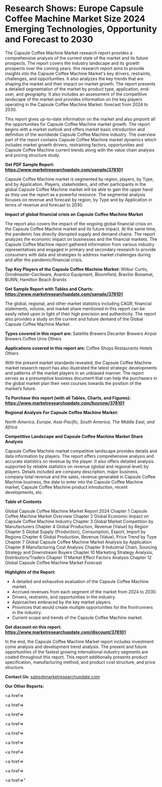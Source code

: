 # Research Shows: Europe Capsule Coffee Machine Market Size 2024 Emerging Technologies, Opportunity and Forecast to 2030

The Capsule Coffee Machine Market research report provides a comprehensive analysis of the current state of the market and its future prospects. The report covers the industry landscape and its growth prospects over the coming years. this research report aims to provide insights into the Capsule Coffee Machine Market's key drivers, restraints, challenges, and opportunities. It also analyzes the key trends that are shaping the market and their impact on market growth. The report presents a detailed segmentation of the market by product type, application, end-user, and geography. It also includes an assessment of the competitive landscape of the market and provides information on the key players operating in the Capsule Coffee Machine Market. forecast from 2024 to 2030.

This report gives up-to-date information on the market and also pinpoint all the opportunities for Capsule Coffee Machine market growth. The report begins with a market outlook and offers market basic introduction and definition of the worldwide Capsule Coffee Machine industry. The overview part of the report contains Capsule Coffee Machine market dynamics which includes market growth drivers, restraining factors, opportunities and Capsule Coffee Machine current trends along with the value chain analysis and pricing structure study.

<strong><b>Get PDF Sample Report: <a href=https://www.marketresearchupdate.com/sample/378101>https://www.marketresearchupdate.com/sample/378101</a></b></strong>

Capsule Coffee Machine market is segmented by region, players, by Type, and by Application. Players, stakeholders, and other participants in the global Capsule Coffee Machine market will be able to gain the upper hand as they use the report as a powerful resource. The segmental analysis focuses on revenue and forecast by region, by Type and by Application in terms of revenue and forecast to 2030.

<strong><b>Impact of global financial crisis on Capsule Coffee Machine Market</b></strong>

The report also covers the impact of the ongoing global financial crisis on the Capsule Coffee Machine market and its future impact. At the same time, the pandemic has directly disrupted supply and demand chains. The report analyzes the economic impact on businesses and the financial markets. The Capsule Coffee Machine report gathered information from various industry representatives and engaged in primary and secondary research to provide consumers with data and strategies to address market challenges during and after the pandemic/financial crisis.

<strong><b>Top Key Players of the Capsule Coffee Machine Market:
</b></strong>Wilbur Curtis, Grindmaster-Cecilware, Avantco Equipment, Bloomfield, Bravilor Bonamat, BUNN, Hamilton Beach Brands<strong><b>
</b></strong>

<strong><b>Get Sample Report with Tables and Charts: <a href=https://www.marketresearchupdate.com/sample/378101>https://www.marketresearchupdate.com/sample/378101</a></b></strong>

The global, regional, and other market statistics including CAGR, financial statements, volume, and market share mentioned in this report can be easily relied upon in light of their high precision and authenticity. The report also provides a study on the current and future demand of the Global Capsule Coffee Machine Market.

<strong><b>Types covered in this report are:
</b></strong>Satellite Brewers
Decanter Brewers
Airpot Brewers
Coffee Urns
Others<strong><b>
</b></strong>

<strong><b>Applications covered in this report are:
</b></strong>Coffee Shops
Restaurants
Hotels
Others<strong><b>
</b></strong>

With the present market standards revealed, the Capsule Coffee Machine market research report has also illustrated the latest strategic developments and patterns of the market players in an unbiased manner. The report serves as a presumptive business document that can help the purchasers in the global market plan their next courses towards the position of the market’s future.

<strong><b>To Purchase this report (with all Tables, Charts, and Figures): <a href=https://www.marketresearchupdate.com/buynow/378101>https://www.marketresearchupdate.com/buynow/378101</a></b></strong>

<strong><b>Regional Analysis For Capsule Coffee Machine Market:</b></strong>

<em><i>North America, Europe, Asia-Pacific, South America, The Middle East, and Africa</i></em>

<strong><b>Competitive Landscape and Capsule Coffee Machine Market Share Analysis</b></strong>

Capsule Coffee Machine market competitive landscape provides details and data information by players. The report offers comprehensive analysis and accurate statistics on revenue by the player. It also offers detailed analysis supported by reliable statistics on revenue (global and regional level) by players. Details included are company description, major business, company total revenue and the sales, revenue generated in Capsule Coffee Machine business, the date to enter into the Capsule Coffee Machine market, Capsule Coffee Machine product introduction, recent developments, etc.

<strong><b>Table of Contents</b></strong>

Global Capsule Coffee Machine Market Report 2024
Chapter 1 Capsule Coffee Machine Market Overview
Chapter 2 Global Economic Impact on Capsule Coffee Machine Industry
Chapter 3 Global Market Competition by Manufacturers
Chapter 4 Global Production, Revenue (Value) by Region
Chapter 5 Global Supply (Production), Consumption, Export, Import by Regions
Chapter 6 Global Production, Revenue (Value), Price Trend by Type
Chapter 7 Global Capsule Coffee Machine Market Analysis by Application
Chapter 8 Manufacturing Cost Analysis
Chapter 9 Industrial Chain, Sourcing Strategy and Downstream Buyers
Chapter 10 Marketing Strategy Analysis, Distributors/Traders
Chapter 11 Market Effect Factors Analysis
Chapter 12 Global Capsule Coffee Machine Market Forecast

<strong><b>Highlights of the Report:</b></strong>

- A detailed and exhaustive evaluation of the Capsule Coffee Machine market.
- Accrued revenues from each segment of the market from 2024 to 2030.
- Drivers, restraints, and opportunities in the industry.
- Approaches embraced by the key market players.
- Provinces that would create multiple opportunities for the frontrunners in the industry.
- Current scope and trends of the Capsule Coffee Machine market.

<strong><b>Get discount on this report: <a href=https://www.marketresearchupdate.com/discount/378101>https://www.marketresearchupdate.com/discount/378101</a></b></strong>

In the end, the Capsule Coffee Machine Market report includes investment come analysis and development trend analysis. The present and future opportunities of the fastest growing international industry segments are coated throughout this report. This report additionally presents product specification, manufacturing method, and product cost structure, and price structure.

<strong><b>Contact Us:
</b></strong>sales@marketresearchupdate.com

<strong>Our Other Reports:</strong>

<a href=></a>

<a href=></a>

<a href=></a>

<a href=></a>

<a href=></a>

<a href=></a>

<a href=></a>

<a href=></a>

<a href=></a>

<a href=></a>"
  
